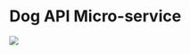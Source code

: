 # Dog API Micro-service

<a href="https://codecov.io/gh/reistie1/dog-api-microservice"> 
    <img src="https://codecov.io/gh/reistie1/dog-api-microservice/branch/main/graph/badge.svg?token=2L2AWMATP2"/> 
</a>